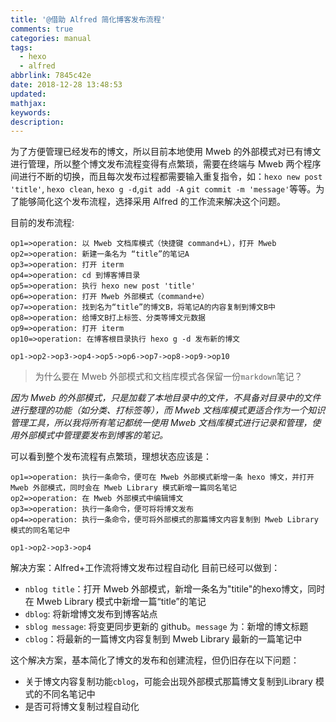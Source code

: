 ```yaml
---
title: '@借助 Alfred 简化博客发布流程'
comments: true
categories: manual
tags:
  - hexo
  - alfred
abbrlink: 7845c42e
date: 2018-12-28 13:48:53
updated:
mathjax:
keywords:
description:
---
```


为了方便管理已经发布的博文，所以目前本地使用 Mweb 的外部模式对已有博文进行管理，所以整个博文发布流程变得有点繁琐，需要在终端与 Mweb 两个程序间进行不断的切换，而且每次发布过程都需要输入重复指令，如：`hexo new post 'title'`, `hexo clean`, `hexo g -d`,`git add -A` `git commit -m 'message'`等等。为了能够简化这个发布流程，选择采用 Alfred 的工作流来解决这个问题。

<!--more-->

目前的发布流程:

```flow
op1=>operation: 以 Mweb 文档库模式（快捷键 command+L），打开 Mweb
op2=>operation: 新建一条名为 “title”的笔记A
op3=>operation: 打开 iterm
op4=>operation: cd 到博客博目录
op5=>operation: 执行 hexo new post 'title'
op6=>operation: 打开 Mweb 外部模式（command+e）
op7=>operation: 找到名为“title”的博文B，将笔记A的内容复制到博文B中
op8=>operation: 给博文B打上标签、分类等博文元数据
op9=>operation: 打开 iterm
op10=>operation: 在博客根目录执行 hexo g -d 发布新的博文

op1->op2->op3->op4->op5->op6->op7->op8->op9->op10
```

> 为什么要在 Mweb 外部模式和文档库模式各保留一份`markdown`笔记？

*因为 Mweb 的外部模式，只是加载了本地目录中的文件，不具备对目录中的文件进行整理的功能（如分类、打标签等），而 Mweb 文档库模式更适合作为一个知识管理工具，所以我将所有笔记都统一使用 Mweb 文档库模式进行记录和管理，使用外部模式中管理要发布到博客的笔记。*

可以看到整个发布流程有点繁琐，理想状态应该是：

```flow
op1=>operation: 执行一条命令，便可在 Mweb 外部模式新增一条 hexo 博文，并打开 Mweb 外部模式，同时会在 Mweb Library 模式新增一篇同名笔记
op2=>operation: 在 Mweb 外部模式中编辑博文
op3=>operation: 执行一条命令，便可将将博文发布
op4=>operation: 执行一条命令，便可将外部模式的那篇博文内容复制到 Mweb Library 模式的同名笔记中

op1->op2->op3->op4
```

解决方案：Alfred+工作流将博文发布过程自动化
目前已经可以做到：

- `nblog title`：打开 Mweb 外部模式，新增一条名为"titile"的hexo博文，同时在 Mweb Library 模式中新增一篇“title”的笔记
- `dblog`: 将新增博文发布到博客站点
- `sblog message`: 将变更同步更新的 github。`message` 为：新增的博文标题
- `cblog`：将最新的一篇博文内容复制到 Mweb Library 最新的一篇笔记中

这个解决方案，基本简化了博文的发布和创建流程，但仍旧存在以下问题：
- 关于博文内容复制功能`cblog`，可能会出现外部模式那篇博文复制到Library 模式的不同名笔记中
- 是否可将博文复制过程自动化